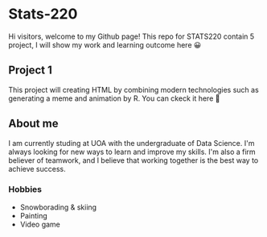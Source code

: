 # Stats-220
Hi visitors, welcome to my Github page!
This repo for STATS220 contain 5 project, I will show my work and learning outcome here :grinning:

## Project 1
This project will creating HTML by combining modern technologies such as generating a meme and animation by R. You can ckeck it here :dash:

## About me
I am currently studing at UOA with the undergraduate of Data Science. I'm always looking for new ways to learn and improve my skills. I'm also a firm believer of teamwork, and I believe that working together is the best way to achieve success.

### Hobbies
* Snowborading & skiing
* Painting
* Video game
